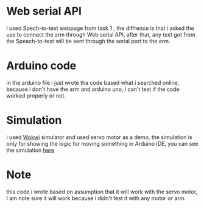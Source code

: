 # Web serial API
i used Spech-to-text webpage from task 1 , the diffrence is that i asked the use to connect the arm through Web serial API, after that, any text got from the Speach-to-text will be sent through the serial port to the arm.

# Arduino code
in the arduino file i just wrote tha code based what i searched online, because i don't have the arm and arduino uno, i can't test if the code worked properly or not.

# Simulation
i used [Wokwi](https://wokwi.com/) simulator and used servo motor as a demo, the simulation is only for showing the logic for moving something in Arduino IDE, you can see the simulation [here](https://wokwi.com/projects/339065590864937554)

# Note
this code i wrote based on assumption that it will work with the servo motor, I am note sure it will work because i didn't test it with any motor or arm.
